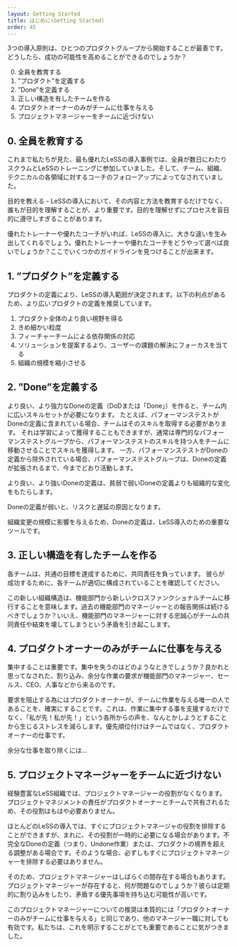 ```yaml
---
layout: Getting Started
title: はじめに(Getting Started)
order: 45
---
```


<!---
The three adoption principles include that it’s best to start with one product adoption. How can you increase the likelihood of its success?
--->

3つの導入原則は、ひとつのプロダクトグループから開始することが最善です。
どうしたら、成功の可能性を高めることができるのでしょうか？

<!---
1. educate everyone
2. define ‘product’
3. define ‘done’
4. have appropriately-structured teams
5. only the Product Owner gives work to the teams
6. keep project managers away from the teams
--->

0. 全員を教育する
1. ”プロダクト”を定義する
2. ”Done”を定義する
3. 正しい構造を有したチームを作る
4. プロダクトオーナーのみがチームに仕事を与える
5. プロジェクトマネージャーをチームに近づけない

<!---
## 0. Educate Everyone

The best LeSS adoptions we have seen had everyone participate in several days of Scrum and LeSS training. This was followed up with team, organizational and technical coaching.

Teach why—Besides educating on the what’s and how’s of adopting LeSS, it’s even more important to help everyone understand why. There is too much blind adherence to processes without understanding why.

A great trainer and a great coach will make a world of difference in your LeSS adoption. How to chose them? You can find some guidelines here.
--->

## 0. 全員を教育する

これまで私たちが見た、最も優れたLeSSの導入事例では、全員が数日にわたりスクラムとLeSSのトレーニングに参加していました。そして、チーム、組織、テクニカルの各領域に対するコーチのフォローアップによってなされていました。

目的を教える - LeSSの導入において、その内容と方法を教育するだけでなく、誰もが目的を理解することが、より重要です。目的を理解せずにプロセスを盲目的に遵守しすぎることがあります。

優れたトレーナーや優れたコーチがいれば、LeSSの導入に、大きな違いを生み出してくれるでしょう。優れたトレーナーや優れたコーチをどうやって選べば良いでしょうか？ここでいくつかのガイドラインを見つけることが出来ます。

<!---
## 1. Define ‘Product’

Your definition of Product will define the scope of your LeSS adoption. Prefer broader product definitions because they cause the following benefits:

1. Better overview of the whole product
2. Finer grained granularization
3. Dealing with dependencies via feature teams
4. Better focus on the problem users try to solve than on the solution they propose
5. Allows for de-scaling the organization
--->

## 1. ”プロダクト”を定義する

プロダクトの定義により、LeSSの導入範囲が決定されます。以下の利点があるため、より広いプロダクトの定義を推奨しています。

1. プロダクト全体のより良い視野を得る
2. きめ細かい粒度
3. フィーチャーチームによる依存関係の対応
4. ソリューションを提案するより、ユーザーの課題の解決にフォーカスを当てる
5. 組織の規模を縮小させる

<!---
## 2. Define ‘Done’

A better and stronger Definition of Done (DoD or ‘done’) requires a broader skill-set within the teams. For example, when performance testing is included in the DoD then the teams need to acquire these skills. This can be acquired by learning but often it is acquired by moving a person with performance-testing skill from his specialized performance testing group into the team. On the other hand, when performance testing is excluded from the DoD then the separate performance-testing group will stay and operate the same way as before, until the DoD is expanded.

A better and stronger Definition of Done results in more organizational change than a poorer and weaker one.

And a weaker DoD causes additional risk and delay!

The effect on the amount of organizational change makes the DoD a critical management tool for LeSS adoption.
--->

## 2. ”Done”を定義する

より良い、より強力なDoneの定義（DoDまたは「Done」）を作ると、チーム内に広いスキルセットが必要になります。 たとえば、パフォーマンステストがDoneの定義に含まれている場合、チームはそのスキルを取得する必要があります。 それは学習によって獲得することもできますが、通常は専門的なパフォーマンステストグループから、パフォーマンステストのスキルを持つ人をチームに移動させることでスキルを獲得します。 一方、パフォーマンステストがDoneの定義から除外されている場合、パフォーマンステストグループは、Doneの定義が拡張されるまで、今までどおり活動します。


より良い、より強いDoneの定義は、貧弱で弱いDoneの定義よりも組織的な変化をもたらします。

Doneの定義が弱いと、リスクと遅延の原因となります。

組織変更の規模に影響を与えるため、Doneの定義は、LeSS導入のための重要なツールです。

<!---
## 3. Have Appropriately Structured Teams

Each Team has a shared responsibility for achieving their shared goal. To support their success, ensure each is an appropriately structured team.

This new structure implies people move from their functional groups to new cross-functional teams. Should people maintain a reporting relationship with their old functional manager? No. It causes conflicting loyalties that destroy the team’s shared responsibility and cohesion.
--->

## 3. 正しい構造を有したチームを作る

各チームは、共通の目標を達成するために、共同責任を負っています。 彼らが成功するために、各チームが適切に構成されていることを確認してください。

この新しい組織構造は、機能部門から新しいクロスファンクショナルチームに移行することを意味します。過去の機能部門のマネージャーとの報告関係は続けるべきでしょうか？いいえ、機能部門のマネージャーに対する忠誠心がチームの共同責任や結束を壊してしまうという矛盾を引き起こします。


<!---
## 4. Only the Product Owner Gives Work to Teams

Focus is important. How do they lose it? Well-intended perfectly-reasonable interruptions and requests for extra work from their line manager, Sales, the CEO, HR, etc. Don’t let that happen!

Prevent this by ensuring that the Product Owner is the only person who can give work to the teams. Not only does this support focus, it reduces stress caused from trying to manage competing voices all saying, “Me first! Me first!” Prioritization is the Product Owner’s problem, not the team’s.

One voice to especially focus on banishing is to…
--->

## 4. プロダクトオーナーのみがチームに仕事を与える

集中することは重要です。集中を失うのはどのようなときでしょうか？良かれと思ってなされた、割り込み、余分な作業の要求が機能部門のマネージャー、セールス、CEO、人事などから来るのです。

要求を阻止する為にはプロダクトオーナーが、チームに作業を与える唯一の人であることを、確実にすることです。これは、作業に集中する事を支援するだけでなく、「私が先！私が先！」という各所からの声を、なんとかしようとすることから生じるストレスを減らします。優先順位付けはチームではなく、プロダクトオーナーの仕事です。

余分な仕事を取り除くには...

<!---
## 5. Keep Project Managers Away from the Teams

The role of project manager ceases to exist in experienced LeSS organizations. The role is not needed anymore as the project management responsibilities are shared between Product Owner and Teams.

Most LeSS adoptions can immediately eliminate the project manager role. In some adoptions the role is temporarily still needed. That’s usually when there’s a weak imperfect Definition of Done (hence, Undone work) or cross-product-boundary coordination. In those cases, organizations do not necessarily immediately forgo their project managers.

So sometimes project managers will still be around for awhile. What’s the problem? It’s likely they would regularly interrupt people and introducing conflicting priorities.

In essence, this recommendation is the same as “only Product Owner gives work” but more specific, and—we’ve discovered—important to make explicit.
--->

## 5. プロジェクトマネージャーをチームに近づけない

経験豊富なLeSS組織では、プロジェクトマネージャーの役​​割がなくなります。プロジェクトマネジメントの責任がプロダクトオーナーとチームで共有されるため、その役割はもはや必要ありません。

ほとんどのLeSSの導入では、すぐにプロジェクトマネージャの役割を排除することができますが、まれに、その役割が一時的に必要になる場合があります。不完全なDoneの定義（つまり、Undone作業）または、プロダクトの境界を超える調整がある場合です。そのような場合、必ずしもすぐにプロジェクトマネージャーを排除する必要はありません。

そのため、プロジェクトマネージャーはしばらくの間存在する場合もあります。プロジェクトマネージャーが存在すると、何が問題なのでしょうか？彼らは定期的に割り込みをしたり、矛盾する優先事項を持ち込む可能性が高いです。

このプロジェクトマネージャーについての推奨は本質的には「プロダクトオーナーのみがチームに仕事を与える」と同じであり、他のマネージャー職に対しても有効です。私たちは、これを明示することがとても重要であることに気がつきました。
